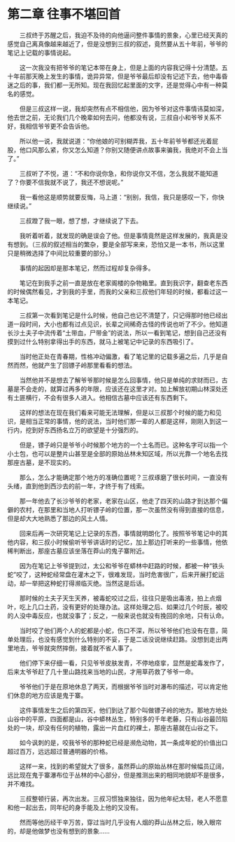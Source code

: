 # 第二章 往事不堪回首


　　三叔终于苏醒之后，我迫不及待的向他逼问整件事情的景象，心里已经天真的感觉自己离真像越来越近了，但是没想到三叔的叙述，竟然要从五十年前，爷爷的笔记上记载的事情说起。  

　　这一次我没有把爷爷的笔记本带在身上，但是上面的内容我记得十分清楚。五十年前那天晚上发生的事情，诡异异常，但是爷爷最后却没有记述下去，他中毒昏迷之后的事，我们都一无所知。现在我回忆起里面的文字，还是觉得心中有一种莫名的感觉。

　　但是三叔这样一说，我却突然有点不相信他，因为爷爷对这件事情讳莫如深，他去世之前，无论我们几个晚辈如何去问，他都没有说，三叔自小和爷爷关系不好，我相信爷爷更不会告诉他。

　　所以他一说，我就说道：“你他娘的可别糊弄我，五十年前爷爷都还光着屁股，他口风那么紧，你又怎么知道？你别又随便讲点故事来骗我，我绝对不会上当了。”

　　三叔听了不悦，道：“不和你说你急，和你说你又不信，怎么我就不能知道了？你要不信我就不说了，我还不想说呢。”

　　我一看他这是顺势就要反悔，马上道：“别别，我信，我只是感叹一下，你快继续说。”

　　三叔蹬了我一眼，想了想，才继续说了下去。

　　我听着听着，就发现的确是误会了他。但是事情竟然是这样发展的，我真是没有想到。（三叔的叙述相当的繁杂，要是全部写来来，恐怕又是一本书，所以这里只是稍微选择了中间比较重要的部分。）

　　事情的起因却是那本笔记，然而过程却复杂得多。

　　笔记在到我手之前一直是放在老家阁楼的杂物箱里。直到我识字，翻查老东西的时候偶然看见，才到我的手里，而我的父亲和三叔他们年轻的时候，都看过这一本笔记。

　　三叔第一次看到笔记是什么时候，他自己也记不清楚了，只记得那时他已经出道一段时间，大小也都有过点见识，长辈之间稀奇古怪的传说也听了不少。他知道长沙土夫子中流传着“土带血，尸带金”的说法，所以一看到笔记，想到自己还没有摸到过什么特别拿得出手的东西，就马上被笔记中记录的东西吸引了。

　　当时他正处在青春期，性格冲动偏激，看了笔记里的记载多遍之后，几乎是自然而然，他就产生了回镖子岭那里看看的想法。

　　当然他并不是想去了解爷爷那时候是怎么回事情，他只是单纯的求财而已，古墓是不会走的，就算过再多的年限，应该还在这里才对。加上解放初期山林深处还有土匪横行，不会有很多人进入。他相信古墓中应该还有东西剩下。

　　这样的想法在现在我们看来可能无法理解，但是以三叔那个时候的能力和见识，是相当正常的事情，他的说法，当时他们那一辈的人都是这样，刚刚入到这一行内，挖到好东西扬名立万的欲望是十分强烈的。

　　但是，镖子岭只是爷爷小时候那个地方的一个土名而已。这种名字可以指一个小土包，也可以是整片山甚至是全部的原始丛林未知区域，所以光靠一个地名去找那座古墓，是不现实的。

　　那么，怎么才能确定那个地方的准确位置呢？三叔琢磨了很长时间，一直没有头绪，直到他到西沙去的前一年，才终于有了线索。

　　那一年他去了长沙爷爷的老家，老家在山区，他走了四天的山路才到达那个偏僻的农村，在那里和当地人打听镖子岭的位置，那一次虽然没有得到直接的信息，但是却大大地熟悉了那边的风土人情。

　　回来后再一次研究笔记上记录的东西，事情就明朗化了。按照爷爷笔记中的其他内容，和三叔小时候偷听爷爷讲话时的记忆，加上那边打听来的一些事情，他依稀判断出，那座古墓应该坐落在莽山的鬼子寨附近。

　　因为在笔记上爷爷提到过，太公和爷爷在蟒林中赶路的时候，都被一种“铁头蛇”咬了，这种蛇经常盘在灌木之下，很难发现，当时危害很广，后来开展打蛇运动，却一举把这种蛇打得濒临灭绝。当然这是后话。

　　那时候的土夫子天生天养，被毒蛇咬过之后，往往只是吸出毒液，拍上点烟叶，吃上几口土药，没有更好的处理办法。这样处理之后、如果过几个时辰，被咬的人没中毒反应，也就没事了；反之，一般来说也就没有挽回的余地，只有认命。

　　当时咬了他们两个人的蛇都是小蛇，伤口不深，所以爷爷他们也没有在意，简单处理后，也没有感觉到什么特别的不妥，于是二话没说继续赶路。没想到走出两里地去，爷爷就突然摔倒，接着就不省人事了。

　　他们停下来仔细一看，只见爷爷皮肤发青，不停地痉挛，显然是蛇毒发作了，后来太爷爷赶了几十里山路找来当地的山民，才用草药救了爷爷一命。

　　爷爷他们于是在原地休息了两天，而根据爷爷当时对瀑布的描述，可以肯定他们休息的地方应该是鬼于寨。

　　这件事情发生之后的第四天，他们到达了那个叫做镖子岭的地方。那地方地处山谷中的平原，四面都是山，谷中蟒林丛生，特别多的千年老藤，只有山谷最凹陷处的一块，却没有任何的植物，露出一片血红的裸土，那座古墓就在山谷之下。

　　如今讽刺的是，咬我爷爷的那种蛇已经是濒危动物，其一条成年蛇的价值出口超过百万，远远超过普通明器的价格。

　　这样一来，找到的希望就大了很多，虽然莽山的原始丛林在那时候幅员辽阔，远比现在鬼于寨瀑布位于丛林的中心部分，但是推测出来的相同地貌却不是很多，并不难找。

　　三叔整顿行装，再次出发。三叔习惯独来独往，因为他年纪太轻，老人不愿意和他一起出去，同年纪的身手能及上他的又没有。

　　然而等他历经干辛万苦，穿过当时几乎没有人烟的莽山丛林之后，映入眼帘的，却是他做梦也没有想到的景象……

